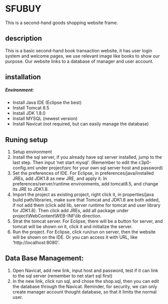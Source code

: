 # SFUBUY
This is a second-hand goods shopping website frame.
## description
This is a basic second-hand book transaction website, it has user login system and welcome pages, we use  relevant image like books to show our purpose. Our website links to a database of manager and user account.

## installation 
##### Environment: 
  - Install Java IDE (Eclipse the best)
  - Install Tomcat 8.5
  - Install JDK 1.8.0
  - Install MYSQL (newest version)
  - Install Navicat (not required, but can easily manage the database)
## Runing setup
1.	Setup environment
2.	Install the sql server, if you already have sql server installed, jump to the last step. Then input ‘net start mysql’. (Remember to edit the c3p0-config.xml under project\src for your own sql server host and password)
3.	Set the preferences of IDE. For Eclipse, in preferences/java/installed JREs, add JDK1.8 as new JRE, and apply it. In preferences/server/runtime environments, add tomcat8.5, and change its JRE to JDK1.8.
4.	Import the project as existing project, right click it, in properties/java build path/libraries, make sure that Tomcat and JDK1.8 are both added, if not add them (click add lib, server runtime for tomcat and user library for JDK1.8). Then click add JREs, add all package under project\WebContent\WEB-INF\lib direction. 
5.	Strat the tomcat server. For Eclipse, there will be a button for server, and tomcat will be shown on it, click it and initialize the server.
6.	Run the project. For Eclipse, click run/run on server, then the website will be shown on the IDE. Or you can access it with URL, like ‘http://localhost:8080’.

## Data Base Management:
1.	Open Navicat, add new link, input host and password, test if it can link to the sql server (remember to net start sql first)
2.	In the new link, click run sql, and chose the shop.sql, then you can edit the database through the Navicat. Reminder, for security, we can only create manager account thought database, so that it limits the normal user.



